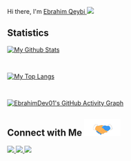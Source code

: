 
  Hi there, I'm 
  <a href="https://github.com/EbrahimDev01">Ebrahim Qeybi </a>
 <img src="https://camo.githubusercontent.com/e8e7b06ecf583bc040eb60e44eb5b8e0ecc5421320a92929ce21522dbc34c891/68747470733a2f2f6d656469612e67697068792e636f6d2f6d656469612f6876524a434c467a6361737252346961377a2f67697068792e676966" width="25px"/>


## **Statistics** 
  
[![My Github Stats](https://github-readme-stats.vercel.app/api?username=EbrahimDev01&show_icons=true&theme=dracula)](https://github.com/EbrahimDev01)

<br/>

[![My Top Langs](https://github-readme-stats.vercel.app/api/top-langs/?username=EbrahimDev01&layout=compact&theme=dracula&langs_count=10)](https://github.com/EbrahimDev01)

<br/>

[![EbrahimDev01's GitHub Activity Graph](https://activity-graph.herokuapp.com/graph?username=EbrahimDev01&theme=react-dark&custom_title=Contribution+Graph)](https://github.com/EbrahimDev01)

## **Connect with Me** <img src="Handshake.gif" width="85px"/>

<a href="https://telegram.me/CyberEbrahim01">
  <img src="https://img.shields.io/badge/Telegram-white?style=for-the-badge&logo=telegram"/> 
 </a> 
<a href="mailto:EbrahimDev01@gmail.com">
  <img src="https://img.shields.io/badge/Gmail-D14836?style=for-the-badge&logo=gmail&logoColor=white"/>
</a>
<a href="https://twitter.com/CyberEbrahim01">
  <img src="https://img.shields.io/badge/Twitter-blue?style=for-the-badge&logo=twitter&logoColor=white"/>
</a>
